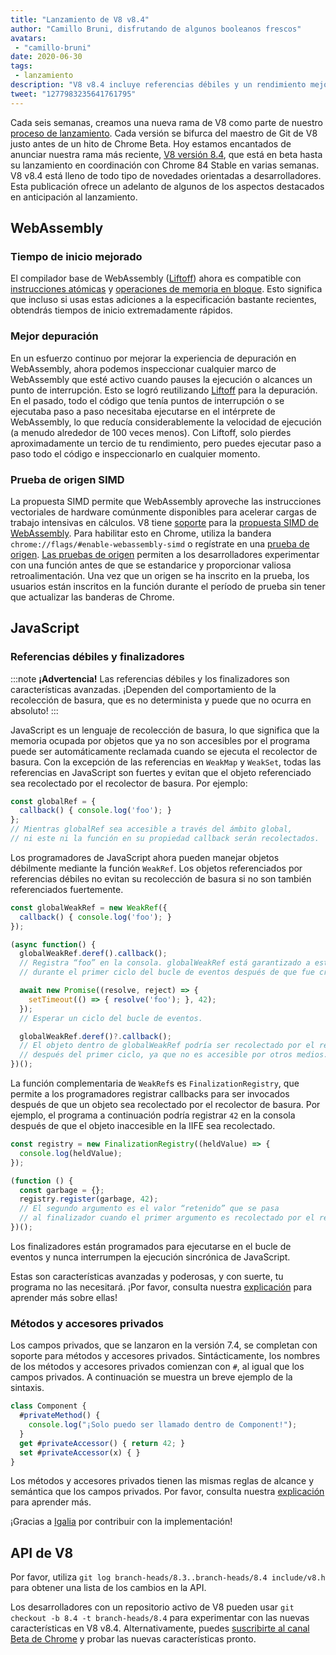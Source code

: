 ```yaml
---
title: "Lanzamiento de V8 v8.4"
author: "Camillo Bruni, disfrutando de algunos booleanos frescos"
avatars:
 - "camillo-bruni"
date: 2020-06-30
tags:
 - lanzamiento
description: "V8 v8.4 incluye referencias débiles y un rendimiento mejorado de WebAssembly."
tweet: "1277983235641761795"
---
```

Cada seis semanas, creamos una nueva rama de V8 como parte de nuestro [proceso de lanzamiento](https://v8.dev/docs/release-process). Cada versión se bifurca del maestro de Git de V8 justo antes de un hito de Chrome Beta. Hoy estamos encantados de anunciar nuestra rama más reciente, [V8 versión 8.4](https://chromium.googlesource.com/v8/v8.git/+log/branch-heads/8.4), que está en beta hasta su lanzamiento en coordinación con Chrome 84 Stable en varias semanas. V8 v8.4 está lleno de todo tipo de novedades orientadas a desarrolladores. Esta publicación ofrece un adelanto de algunos de los aspectos destacados en anticipación al lanzamiento.

<!--truncate-->
## WebAssembly

### Tiempo de inicio mejorado

El compilador base de WebAssembly ([Liftoff](https://v8.dev/blog/liftoff)) ahora es compatible con [instrucciones atómicas](https://github.com/WebAssembly/threads) y [operaciones de memoria en bloque](https://github.com/WebAssembly/bulk-memory-operations). Esto significa que incluso si usas estas adiciones a la especificación bastante recientes, obtendrás tiempos de inicio extremadamente rápidos.

### Mejor depuración

En un esfuerzo continuo por mejorar la experiencia de depuración en WebAssembly, ahora podemos inspeccionar cualquier marco de WebAssembly que esté activo cuando pauses la ejecución o alcances un punto de interrupción.
Esto se logró reutilizando [Liftoff](https://v8.dev/blog/liftoff) para la depuración. En el pasado, todo el código que tenía puntos de interrupción o se ejecutaba paso a paso necesitaba ejecutarse en el intérprete de WebAssembly, lo que reducía considerablemente la velocidad de ejecución (a menudo alrededor de 100 veces menos). Con Liftoff, solo pierdes aproximadamente un tercio de tu rendimiento, pero puedes ejecutar paso a paso todo el código e inspeccionarlo en cualquier momento.

### Prueba de origen SIMD

La propuesta SIMD permite que WebAssembly aproveche las instrucciones vectoriales de hardware comúnmente disponibles para acelerar cargas de trabajo intensivas en cálculos. V8 tiene [soporte](https://v8.dev/features/simd) para la [propuesta SIMD de WebAssembly](https://github.com/WebAssembly/simd). Para habilitar esto en Chrome, utiliza la bandera `chrome://flags/#enable-webassembly-simd` o regístrate en una [prueba de origen](https://developers.chrome.com/origintrials/#/view_trial/-4708513410415853567). [Las pruebas de origen](https://github.com/GoogleChrome/OriginTrials/blob/gh-pages/developer-guide.md) permiten a los desarrolladores experimentar con una función antes de que se estandarice y proporcionar valiosa retroalimentación. Una vez que un origen se ha inscrito en la prueba, los usuarios están inscritos en la función durante el período de prueba sin tener que actualizar las banderas de Chrome.

## JavaScript

### Referencias débiles y finalizadores

:::note
**¡Advertencia!** Las referencias débiles y los finalizadores son características avanzadas. ¡Dependen del comportamiento de la recolección de basura, que es no determinista y puede que no ocurra en absoluto!
:::

JavaScript es un lenguaje de recolección de basura, lo que significa que la memoria ocupada por objetos que ya no son accesibles por el programa puede ser automáticamente reclamada cuando se ejecuta el recolector de basura. Con la excepción de las referencias en `WeakMap` y `WeakSet`, todas las referencias en JavaScript son fuertes y evitan que el objeto referenciado sea recolectado por el recolector de basura. Por ejemplo:

```js
const globalRef = {
  callback() { console.log('foo'); }
};
// Mientras globalRef sea accesible a través del ámbito global,
// ni este ni la función en su propiedad callback serán recolectados.
```

Los programadores de JavaScript ahora pueden manejar objetos débilmente mediante la función `WeakRef`. Los objetos referenciados por referencias débiles no evitan su recolección de basura si no son también referenciados fuertemente.

```js
const globalWeakRef = new WeakRef({
  callback() { console.log('foo'); }
});

(async function() {
  globalWeakRef.deref().callback();
  // Registra “foo” en la consola. globalWeakRef está garantizado a estar vivo
  // durante el primer ciclo del bucle de eventos después de que fue creado.

  await new Promise((resolve, reject) => {
    setTimeout(() => { resolve('foo'); }, 42);
  });
  // Esperar un ciclo del bucle de eventos.

  globalWeakRef.deref()?.callback();
  // El objeto dentro de globalWeakRef podría ser recolectado por el recolector de basura
  // después del primer ciclo, ya que no es accesible por otros medios.
})();
```

La función complementaria de `WeakRef`s es `FinalizationRegistry`, que permite a los programadores registrar callbacks para ser invocados después de que un objeto sea recolectado por el recolector de basura. Por ejemplo, el programa a continuación podría registrar `42` en la consola después de que el objeto inaccesible en la IIFE sea recolectado.

```js
const registry = new FinalizationRegistry((heldValue) => {
  console.log(heldValue);
});

(function () {
  const garbage = {};
  registry.register(garbage, 42);
  // El segundo argumento es el valor “retenido” que se pasa
  // al finalizador cuando el primer argumento es recolectado por el recolector de basura.
})();
```

Los finalizadores están programados para ejecutarse en el bucle de eventos y nunca interrumpen la ejecución sincrónica de JavaScript.

Estas son características avanzadas y poderosas, y con suerte, tu programa no las necesitará. ¡Por favor, consulta nuestra [explicación](https://v8.dev/features/weak-references) para aprender más sobre ellas!

### Métodos y accesores privados

Los campos privados, que se lanzaron en la versión 7.4, se completan con soporte para métodos y accesores privados. Sintácticamente, los nombres de los métodos y accesores privados comienzan con `#`, al igual que los campos privados. A continuación se muestra un breve ejemplo de la sintaxis.

```js
class Component {
  #privateMethod() {
    console.log("¡Solo puedo ser llamado dentro de Component!");
  }
  get #privateAccessor() { return 42; }
  set #privateAccessor(x) { }
}
```

Los métodos y accesores privados tienen las mismas reglas de alcance y semántica que los campos privados. Por favor, consulta nuestra [explicación](https://v8.dev/features/class-fields) para aprender más.

¡Gracias a [Igalia](https://twitter.com/igalia) por contribuir con la implementación!

## API de V8

Por favor, utiliza `git log branch-heads/8.3..branch-heads/8.4 include/v8.h` para obtener una lista de los cambios en la API.

Los desarrolladores con un repositorio activo de V8 pueden usar `git checkout -b 8.4 -t branch-heads/8.4` para experimentar con las nuevas características en V8 v8.4. Alternativamente, puedes [suscribirte al canal Beta de Chrome](https://www.google.com/chrome/browser/beta.html) y probar las nuevas características pronto.
